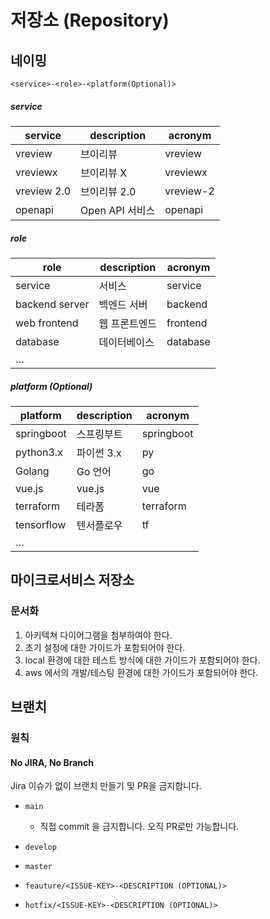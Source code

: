 # 저장소 (Repository)

## 네이밍

```
<service>-<role>-<platform(Optional)>
```

##### service

| service | description | acronym |
| --- | --- | --- |
| vreview | 브이리뷰 | vreview |
| vreviewx | 브이리뷰 X | vreviewx |
| vreview 2.0 | 브이리뷰 2.0 | vreview-2 |
| openapi | Open API 서비스 | openapi |



##### role

| role | description | acronym |
| --- | --- | --- |
| service | 서비스 | service |
| backend server | 백엔드 서버 | backend |
| web frontend | 웹 프론트엔드 | frontend |
| database | 데이터베이스 | database |
| … |  |  |



##### platform (Optional)

| platform | description | acronym |
| --- | --- | --- |
| springboot | 스프링부트 | springboot |
| python3.x | 파이썬 3.x | py |
| Golang | Go 언어 | go |
| vue.js | vue.js | vue |
| terraform | 테라폼 | terraform |
| tensorflow | 텐서플로우 | tf |
| … |  |  |


## 마이크로서비스 저장소
### 문서화
1. 아키텍쳐 다이어그램을 첨부하여야 한다.
1. 초기 설정에 대한 가이드가 포함되어야 한다.
1. local 환경에 대한 테스트 방식에 대한 가이드가 포함되어야 한다.
1. aws 에서의 개발/테스팅 환경에 대한 가이드가 포함되어야 한다.

## 브랜치
### 원칙
####  No JIRA, No Branch
Jira 이슈가 없이 브랜치 만들기 및 PR을 금지합니다.


- `main`
    - 직접 commit 을 금지합니다. 오직 PR로만 가능합니다.

- `develop`


- `master`

- `feauture/<ISSUE-KEY>-<DESCRIPTION (OPTIONAL)>`

- `hotfix/<ISSUE-KEY>-<DESCRIPTION (OPTIONAL)>`


